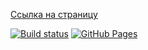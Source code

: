 [Ссылка на страницу](https://VladimirFilippov555.github.io/ra6-hw-hoc-time)

[![Build status](https://ci.appveyor.com/api/projects/status/bvfgjisktu7v87iw?svg=true)](https://ci.appveyor.com/project/VladimirFilippov555/ra6-hw-hoc-time)
[![GitHub Pages](https://img.shields.io/badge/GitHub%20Pages-GO-green.svg)](https://VladimirFilippov555.github.io/ra6-hw-hoc-time)
